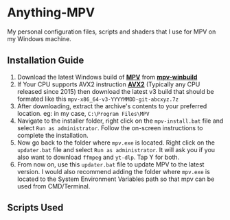 # Anything-MPV
My personal configuration files, scripts and shaders that I use for MPV on my Windows machine.

## Installation Guide
1. Download the latest Windows build of **[MPV](https://mpv.io/)** from **[mpv-winbuild](https://github.com/zhongfly/mpv-winbuild/releases/latest/)**
2. If Your CPU supports AVX2 instruction **[AVX2](https://en.wikipedia.org/wiki/Advanced_Vector_Extensions)** (Typically any CPU released since 2015) then download the latest v3 build that should be formated like this `mpv-x86_64-v3-YYYYMMDD-git-abcxyz.7z`
3. After downloading, extract the archive's contents to your preferred location. eg: in my case, `C:\Program Files\MPV`
4. Navigate to the installer folder, right click on the `mpv-install.bat` file and select `Run as administrator`. Follow the on-screen instructions to complete the installation.
5. Now go back to the folder where `mpv.exe` is located. Right click on the `updater.bat` file and select `Run as administrator`.  It will ask you if you also want to download `ffmpeg` and `yt-dlp`. Tap Y for both.
6. From now on, use this `updater.bat` file to update MPV to the latest version. I would also recommend adding the folder where `mpv.exe` is located to the System Environment Variables path so that mpv can be used from CMD/Terminal.

 ## Scripts Used
